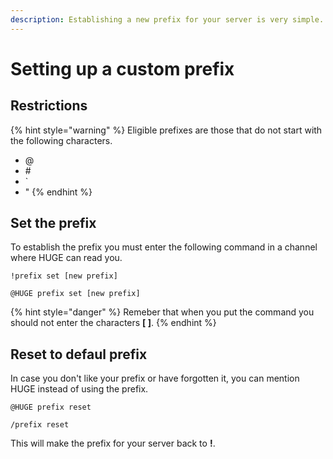 ```yaml
---
description: Establishing a new prefix for your server is very simple.
---
```


# Setting up a custom prefix

## Restrictions

{% hint style="warning" %}
Eligible prefixes are those that do not start with the following characters.

* @
* \#
* \`
* "
{% endhint %}

## Set the prefix

To establish the prefix you must enter the following command in a channel where HUGE can read you.

```text
!prefix set [new prefix]

@HUGE prefix set [new prefix]
```

{% hint style="danger" %}
Remeber that when you put the command you should not enter the characters **\[ \]**.
{% endhint %}

## Reset to defaul prefix

In case you don't like your prefix or have forgotten it, you can mention HUGE instead of using the prefix.

```text
@HUGE prefix reset

/prefix reset
```

This will make the prefix for your server back to **!**.


